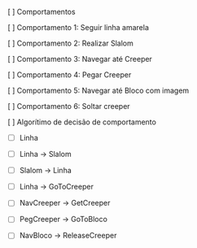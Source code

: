 [ ] Comportamentos

[ ] Comportamento 1: Seguir linha amarela

[ ] Comportamento 2: Realizar Slalom

[ ] Comportamento 3: Navegar até Creeper

[ ] Comportamento 4: Pegar Creeper

[ ] Comportamento 5: Navegar até Bloco com imagem

[ ] Comportamento 6: Soltar creeper


[ ] Algorítimo de decisão de comportamento

* [ ] Linha
* [ ] Linha -> Slalom
* [ ] Slalom -> Linha
* [ ] Linha -> GoToCreeper
* [ ] NavCreeper -> GetCreeper
* [ ] PegCreeper -> GoToBloco
* [ ] NavBloco -> ReleaseCreeper



